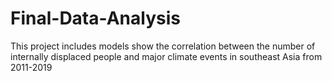 # Final-Data-Analysis
This project includes models show the correlation between the number of internally displaced people and major climate events in southeast Asia from 2011-2019
